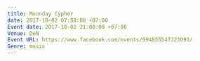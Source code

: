 ```yaml
---
title: Moonday Cypher
date: 2017-10-02 07:58:00 +07:00
Event date: 2017-10-02 21:00:00 +07:00
Venue: DeN
Event URL: https://www.facebook.com/events/994855547323093/
Genre: music
---
```


